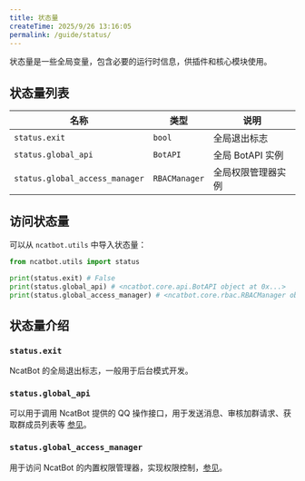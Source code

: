 ```yaml
---
title: 状态量
createTime: 2025/9/26 13:16:05
permalink: /guide/status/
---
```


状态量是一些全局变量，包含必要的运行时信息，供插件和核心模块使用。

## 状态量列表

| 名称               | 类型    | 说明                     |
| ------------------ | ------- | ------------------------ |
| `status.exit`      | `bool`  | 全局退出标志             |
| `status.global_api`| `BotAPI`| 全局 BotAPI 实例         |
| `status.global_access_manager` | `RBACManager` | 全局权限管理器实例 |

## 访问状态量

可以从 `ncatbot.utils` 中导入状态量：

```python
from ncatbot.utils import status

print(status.exit) # False
print(status.global_api) # <ncatbot.core.api.BotAPI object at 0x...>
print(status.global_access_manager) # <ncatbot.core.rbac.RBACManager object at 0x...>
```

## 状态量介绍

### `status.exit`

NcatBot 的全局退出标志，一般用于后台模式开发。

### `status.global_api`

可以用于调用 NcatBot 提供的 QQ 操作接口，用于发送消息、审核加群请求、获取群成员列表等 [参见](../3.%20组件介绍/6.%20BotAPI.md)。

### `status.global_access_manager`

用于访问 NcatBot 的内置权限管理器，实现权限控制，[参见](../7.%20插件系统/3.%20插件的交互系统/3.3%20权限系统.md)。